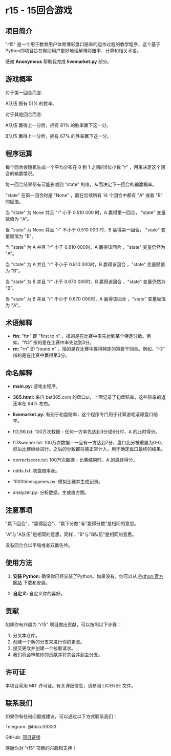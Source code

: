 # r15 - 15回合游戏

## 项目简介

"r15" 是一个用于教育用户体育博彩盘口赔率的运作过程的教学程序，这个基于Python的项目旨在帮助用户更好地理解博彩赔率、计算和相关术语。

感谢 **Anonymous** 帮助我完成 **livemarket.py** 部分。

## 游戏概率

对于第一回合而言:

A队伍 拥有 51% 的胜率。

对于其他回合而言:

A队伍 赢得上一分后，拥有 81% 的胜率赢下这一分。

B队伍 赢得上一分后，拥有 67% 的胜率赢下这一分。

## 程序运算

每个回合会随机生成一个平均分布在 0 到 1 之间的6位小数 "r" ，用来决定这个回合的输赢情况。

每一回合结果都有可能影响到 "state" 的值，从而决定下一回合的输赢概率。

"state" 在第一回合时是 "None" ，而在后续所有 14 个回合中都有 "A" 或者 "B" 的赋值。

当 "state" 为 None 并且 "r" 小于 0.510 000 时，A 赢得第一回合， "state" 变量赋值为 "A"。

当 "state" 为 None 并且 "r" 不小于 0.510 000 时，B 赢得第一回合， "state" 变量赋值为 "B"。

当 "state" 为 A 并且 "r" 小于 0.810 000时，A 赢得该回合 ，"state" 变量仍然为 "A"。

当 "state" 为 A 并且 "r" 不小于 0.810 000时，B 赢得该回合 ，"state" 变量赋值为 "B"。

当 "state" 为 B 并且 "r" 小于 0.670 000时，B 赢得该回合 ，"state" 变量仍然为 "B"。

当 "state" 为 B 并且 "r" 不小于 0.670 000时，A 赢得该回合 ，"state" 变量赋值为 "A"。

## 术语解释

- **ftn:** "ftn" 即 "first to n" ，指的是在比赛中率先达到某个特定分数。例如，"ft3" 指的是在比赛中率先达到3分。
- **rn:** "rn" 即 "round n" ，指的是在比赛中赢得特定的第若干回合。例如，"r3" 指的是在比赛中赢得第3分。

## 命名解释

- **main.py:** 游戏主程序。
- **365.html:** 来自 bet365.com 的盘口ui，上面记录了初盘赔率，这些赔率的返还率在 94% 左右。
- **livemarket.py:** 有别于初盘赔率，这个程序专门用于计算游戏滚球盘口赔率。
  
- ft3,ft6.txt: 100万次数据 - 任何一方率先达到3分或6分时，A 的此时得分。
- ft7&winner.txt: 100万次数据 - 一旦有一方达到7分，盘口比分被重置为0-0，然后比赛继续进行。之后的分数都将被正常计入，用于确定盘口最终的结果。
- correctscore.txt: 100万次数据 - 比赛结束时，A 的最终得分。
- odds.txt: 初盘赔率表。
- 1000timesgames.py: 模拟比赛并生成记录。
- analyzer.py: 分析数据，生成直方图。

## 注意事项

"赢下回合"、"赢得回合"、"赢下分数"与"赢得分数"是相同的意思。

"A"与"A队伍"是相同的意思，同样，"B"与"B队伍"是相同的意思。

没有回合会以平局或者双赢告终。

## 使用方法

1. **安装 Python:** 确保你已经安装了Python。如果没有，你可以从 [Python 官方网站](https://www.python.org/) 下载和安装。

2. **自定义:** 自定义你的喜好。

## 贡献

如果你有兴趣为 "r15" 项目做出贡献，可以按照以下步骤：

1. 分叉本仓库。
2. 创建一个新的分支来进行你的更改。
3. 提交更改并创建一个拉取请求。
4. 我们将会审核你的贡献并将其合并到主分支。

## 许可证
本项目采用 MIT 许可证。有关详细信息，请参阅 LICENSE 文件。

## 联系我们
如果你有任何问题或建议，可以通过以下方式联系我们：

Telegram: @bbcc33333

GitHub: [项目链接](https://github.com/33333bb/r15)

感谢你对 "r15" 项目的兴趣和支持！
